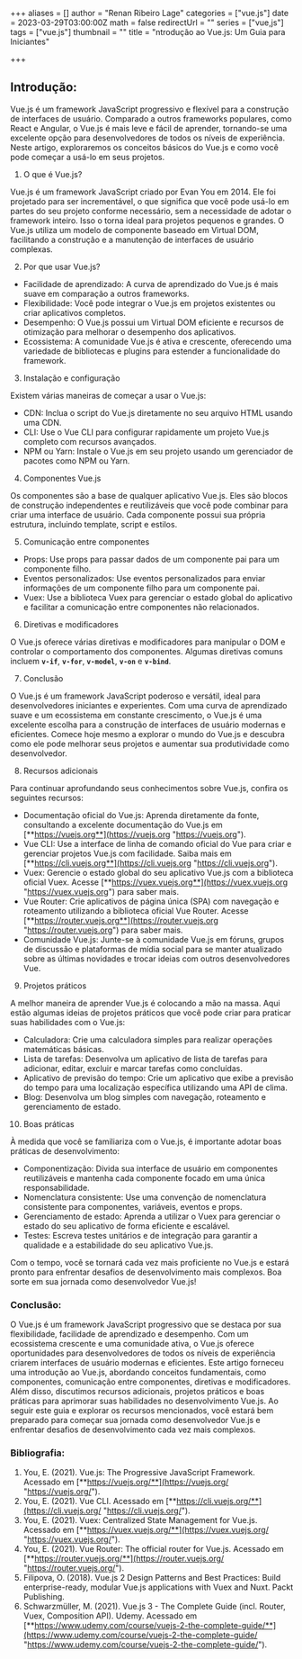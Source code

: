 +++
aliases = []
author = "Renan Ribeiro Lage"
categories = ["vue.js"]
date = 2023-03-29T03:00:00Z
math = false
redirectUrl = ""
series = ["vue,js"]
tags = ["vue.js"]
thumbnail = ""
title = "ntrodução ao Vue.js: Um Guia para Iniciantes"

+++
## Introdução:

Vue.js é um framework JavaScript progressivo e flexível para a construção de interfaces de usuário. Comparado a outros frameworks populares, como React e Angular, o Vue.js é mais leve e fácil de aprender, tornando-se uma excelente opção para desenvolvedores de todos os níveis de experiência. Neste artigo, exploraremos os conceitos básicos do Vue.js e como você pode começar a usá-lo em seus projetos.

1. O que é Vue.js?

Vue.js é um framework JavaScript criado por Evan You em 2014. Ele foi projetado para ser incrementável, o que significa que você pode usá-lo em partes do seu projeto conforme necessário, sem a necessidade de adotar o framework inteiro. Isso o torna ideal para projetos pequenos e grandes. O Vue.js utiliza um modelo de componente baseado em Virtual DOM, facilitando a construção e a manutenção de interfaces de usuário complexas.

2. Por que usar Vue.js?

* Facilidade de aprendizado: A curva de aprendizado do Vue.js é mais suave em comparação a outros frameworks.
* Flexibilidade: Você pode integrar o Vue.js em projetos existentes ou criar aplicativos completos.
* Desempenho: O Vue.js possui um Virtual DOM eficiente e recursos de otimização para melhorar o desempenho dos aplicativos.
* Ecossistema: A comunidade Vue.js é ativa e crescente, oferecendo uma variedade de bibliotecas e plugins para estender a funcionalidade do framework.

3. Instalação e configuração

Existem várias maneiras de começar a usar o Vue.js:

* CDN: Inclua o script do Vue.js diretamente no seu arquivo HTML usando uma CDN.
* CLI: Use o Vue CLI para configurar rapidamente um projeto Vue.js completo com recursos avançados.
* NPM ou Yarn: Instale o Vue.js em seu projeto usando um gerenciador de pacotes como NPM ou Yarn.

4. Componentes Vue.js

Os componentes são a base de qualquer aplicativo Vue.js. Eles são blocos de construção independentes e reutilizáveis que você pode combinar para criar uma interface de usuário. Cada componente possui sua própria estrutura, incluindo template, script e estilos.

5. Comunicação entre componentes

* Props: Use props para passar dados de um componente pai para um componente filho.
* Eventos personalizados: Use eventos personalizados para enviar informações de um componente filho para um componente pai.
* Vuex: Use a biblioteca Vuex para gerenciar o estado global do aplicativo e facilitar a comunicação entre componentes não relacionados.

6. Diretivas e modificadores

O Vue.js oferece várias diretivas e modificadores para manipular o DOM e controlar o comportamento dos componentes. Algumas diretivas comuns incluem **`v-if`**, **`v-for`**, **`v-model`**, **`v-on`** e **`v-bind`**.

7. Conclusão

O Vue.js é um framework JavaScript poderoso e versátil, ideal para desenvolvedores iniciantes e experientes. Com uma curva de aprendizado suave e um ecossistema em constante crescimento, o Vue.js é uma excelente escolha para a construção de interfaces de usuário modernas e eficientes. Comece hoje mesmo a explorar o mundo do Vue.js e descubra como ele pode melhorar seus projetos e aumentar sua produtividade como desenvolvedor.

8. Recursos adicionais

Para continuar aprofundando seus conhecimentos sobre Vue.js, confira os seguintes recursos:

* Documentação oficial do Vue.js: Aprenda diretamente da fonte, consultando a excelente documentação do Vue.js em [**https://vuejs.org**](https://vuejs.org "https://vuejs.org").
* Vue CLI: Use a interface de linha de comando oficial do Vue para criar e gerenciar projetos Vue.js com facilidade. Saiba mais em [**https://cli.vuejs.org**](https://cli.vuejs.org "https://cli.vuejs.org").
* Vuex: Gerencie o estado global do seu aplicativo Vue.js com a biblioteca oficial Vuex. Acesse [**https://vuex.vuejs.org**](https://vuex.vuejs.org "https://vuex.vuejs.org") para saber mais.
* Vue Router: Crie aplicativos de página única (SPA) com navegação e roteamento utilizando a biblioteca oficial Vue Router. Acesse [**https://router.vuejs.org**](https://router.vuejs.org "https://router.vuejs.org") para saber mais.
* Comunidade Vue.js: Junte-se à comunidade Vue.js em fóruns, grupos de discussão e plataformas de mídia social para se manter atualizado sobre as últimas novidades e trocar ideias com outros desenvolvedores Vue.

9. Projetos práticos

A melhor maneira de aprender Vue.js é colocando a mão na massa. Aqui estão algumas ideias de projetos práticos que você pode criar para praticar suas habilidades com o Vue.js:

* Calculadora: Crie uma calculadora simples para realizar operações matemáticas básicas.
* Lista de tarefas: Desenvolva um aplicativo de lista de tarefas para adicionar, editar, excluir e marcar tarefas como concluídas.
* Aplicativo de previsão do tempo: Crie um aplicativo que exibe a previsão do tempo para uma localização específica utilizando uma API de clima.
* Blog: Desenvolva um blog simples com navegação, roteamento e gerenciamento de estado.

10. Boas práticas

À medida que você se familiariza com o Vue.js, é importante adotar boas práticas de desenvolvimento:

* Componentização: Divida sua interface de usuário em componentes reutilizáveis e mantenha cada componente focado em uma única responsabilidade.
* Nomenclatura consistente: Use uma convenção de nomenclatura consistente para componentes, variáveis, eventos e props.
* Gerenciamento de estado: Aprenda a utilizar o Vuex para gerenciar o estado do seu aplicativo de forma eficiente e escalável.
* Testes: Escreva testes unitários e de integração para garantir a qualidade e a estabilidade do seu aplicativo Vue.js.

Com o tempo, você se tornará cada vez mais proficiente no Vue.js e estará pronto para enfrentar desafios de desenvolvimento mais complexos. Boa sorte em sua jornada como desenvolvedor Vue.js!

### Conclusão:

O Vue.js é um framework JavaScript progressivo que se destaca por sua flexibilidade, facilidade de aprendizado e desempenho. Com um ecossistema crescente e uma comunidade ativa, o Vue.js oferece oportunidades para desenvolvedores de todos os níveis de experiência criarem interfaces de usuário modernas e eficientes. Este artigo forneceu uma introdução ao Vue.js, abordando conceitos fundamentais, como componentes, comunicação entre componentes, diretivas e modificadores. Além disso, discutimos recursos adicionais, projetos práticos e boas práticas para aprimorar suas habilidades no desenvolvimento Vue.js. Ao seguir este guia e explorar os recursos mencionados, você estará bem preparado para começar sua jornada como desenvolvedor Vue.js e enfrentar desafios de desenvolvimento cada vez mais complexos.

### Bibliografia:

1. You, E. (2021). Vue.js: The Progressive JavaScript Framework. Acessado em [**https://vuejs.org/**](https://vuejs.org/ "https://vuejs.org/").
2. You, E. (2021). Vue CLI. Acessado em [**https://cli.vuejs.org/**](https://cli.vuejs.org/ "https://cli.vuejs.org/").
3. You, E. (2021). Vuex: Centralized State Management for Vue.js. Acessado em [**https://vuex.vuejs.org/**](https://vuex.vuejs.org/ "https://vuex.vuejs.org/").
4. You, E. (2021). Vue Router: The official router for Vue.js. Acessado em [**https://router.vuejs.org/**](https://router.vuejs.org/ "https://router.vuejs.org/").
5. Filipova, O. (2018). Vue.js 2 Design Patterns and Best Practices: Build enterprise-ready, modular Vue.js applications with Vuex and Nuxt. Packt Publishing.
6. Schwarzmüller, M. (2021). Vue.js 3 - The Complete Guide (incl. Router, Vuex, Composition API). Udemy. Acessado em [**https://www.udemy.com/course/vuejs-2-the-complete-guide/**](https://www.udemy.com/course/vuejs-2-the-complete-guide/ "https://www.udemy.com/course/vuejs-2-the-complete-guide/").
